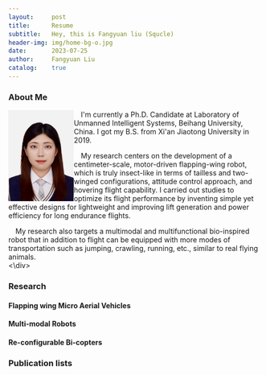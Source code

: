 ```yaml
---
layout:     post
title:      Resume
subtitle:   Hey, this is Fangyuan liu (Squcle)
header-img: img/home-bg-o.jpg
date:       2023-07-25
author:     Fangyuan Liu
catalog:    true
---
```


### About Me
<div>
<img align="left" src="/img/photo.png" style="zoom:30%"/>

&ensp;&ensp;I'm currently a Ph.D. Candidate at Laboratory of Unmanned Intelligent Systems, Beihang University, China. I got my B.S. from Xi'an Jiaotong University in 2019.  

&ensp;&ensp;My research centers on the development of a centimeter-scale, motor-driven flapping-wing robot, which is truly insect-like in terms of tailless and two-winged configurations, attitude control approach, and hovering flight capability. I carried out studies to optimize its flight performance by inventing simple yet effective designs for lightweight and improving lift generation and power efficiency for long endurance flights.  

&ensp;&ensp;My research also targets a multimodal and multifunctional bio-inspired robot that in addition to flight can be equipped with more modes of transportation such as jumping, crawling, running, etc., similar to real flying animals.  
<\div>

### Research
#### Flapping wing Micro Aerial Vehicles

#### Multi-modal Robots

#### Re-configurable Bi-copters

### Publication lists

